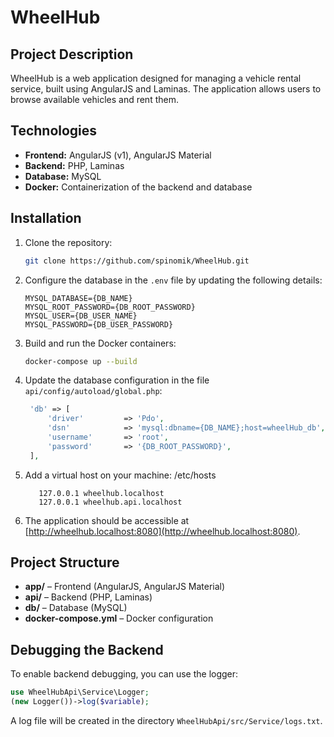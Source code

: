 # WheelHub

## Project Description

WheelHub is a web application designed for managing a vehicle rental service, built using AngularJS and Laminas. The application allows users to browse available vehicles and rent them.

## Technologies

- **Frontend:** AngularJS (v1), AngularJS Material
- **Backend:** PHP, Laminas
- **Database:** MySQL
- **Docker:** Containerization of the backend and database

## Installation

1. Clone the repository:

   ```bash
   git clone https://github.com/spinomik/WheelHub.git
   ```

2. Configure the database in the `.env` file by updating the following details:

   ```
   MYSQL_DATABASE={DB_NAME}
   MYSQL_ROOT_PASSWORD={DB_ROOT_PASSWORD}
   MYSQL_USER={DB_USER_NAME}
   MYSQL_PASSWORD={DB_USER_PASSWORD}
   ```

3. Build and run the Docker containers:

   ```bash
   docker-compose up --build
   ```

4. Update the database configuration in the file `api/config/autoload/global.php`:

   ```php
    'db' => [
        'driver'         => 'Pdo',
        'dsn'            => 'mysql:dbname={DB_NAME};host=wheelHub_db',
        'username'       => 'root',
        'password'       => '{DB_ROOT_PASSWORD}',
    ],
   ```

5. Add a virtual host on your machine: /etc/hosts

   ```
      127.0.0.1 wheelhub.localhost
      127.0.0.1 wheelhub.api.localhost
   ```

6. The application should be accessible at [http://wheelhub.localhost:8080](http://wheelhub.localhost:8080).

## Project Structure

- **app/** – Frontend (AngularJS, AngularJS Material)
- **api/** – Backend (PHP, Laminas)
- **db/** – Database (MySQL)
- **docker-compose.yml** – Docker configuration

## Debugging the Backend

To enable backend debugging, you can use the logger:

```php
use WheelHubApi\Service\Logger;
(new Logger())->log($variable);
```

A log file will be created in the directory `WheelHubApi/src/Service/logs.txt`.
